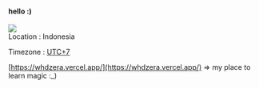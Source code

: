 #### hello :)


<a href="https://github.com/rokhimin">
  <img align="center" src="https://github-readme-stats.vercel.app/api/top-langs/?username=rokhimin&hide=css,html,scss,shell,dockerfile&title_color=a7cbd5&icon_color=a7cbd5&text_color=ffffff&bg_color=2d3748&count_private=true" />
</a>
<br>
Location : Indonesia

Timezone : [UTC+7](https://www.timeanddate.com/worldclock/timezone/utc-7)


[https://whdzera.vercel.app/](https://whdzera.vercel.app/) => my place to learn magic :_)
